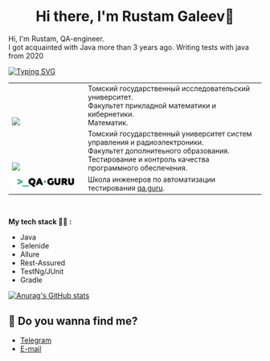 <h1 align="center">Hi there, I'm Rustam Galeev👋</h1>

Hi, I'm Rustam, QA-engineer.<br/>
I got acquainted with Java more than 3 years ago. Writing tests with java from 2020

[![Typing SVG](https://readme-typing-svg.herokuapp.com?color=%2336BCF7&lines=I'm+a+QA+Engineer+software)](https://git.io/typing-svg)

<table width="100%" border='0'>
   <tr> 
    <td width="30%" valign="bottom"><img src="/images/TSU80.jpg"></td><td valign="middle">Томский государственный исследовательский университет.</br>Факультет прикладной математики и кибернетики.</br>Математик.</td></tr>
    <tr><td width="30%" valign="bottom"><img src="/images/FDO80.jpg"></td><td valign="middle">Томский государственный университет систем управления и радиоэлектроники.</br>Факультет дополнитеьного образования.</br>Тестирование и контроль качества программного обеспечения.</td>
    <tr><td width="30%" valign="bottom"><img src="/images/qa-guru80.png"></td><td valign="middle">Школа инженеров по автоматизации тестирования <a target="_blank" href="https://qa.guru">qa.guru</a>.</td></tr>
   </tr>
  </table>
  </br>
  

**My tech stack 👨‍💻 :**
* Java
* Selenide
* Allure
* Rest-Assured
* TestNg/JUnit
* Gradle


[![Anurag's GitHub stats](https://github-readme-stats.vercel.app/api?username=GrapplerLion)](https://github.com/GrapplerLion/github-readme-stats)

## 🌝 Do you wanna find me?
* <a href="http://t.me/calmguy">Telegram</a>
* <a href="mailto:agent.oae@mail.ru">E-mail</a>

<!--
**gureenkov56/gureenkov56** is a ✨ _special_ ✨ repository because its `README.md` (this file) appears on your GitHub profile.

Here are some ideas to get you started:

- 🔭 I’m currently working on ...
- 🌱 I’m currently learning ...
- 👯 I’m looking to collaborate on ...
- 🤔 I’m looking for help with ...
- 💬 Ask me about ...
- 📫 How to reach me: ...
- 😄 Pronouns: ...
- ⚡ Fun fact: ...

-->
